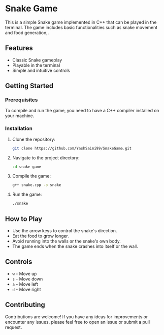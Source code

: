 # Snake Game

This is a simple Snake game implemented in C++ that can be played in the terminal. The game includes basic functionalities such as snake movement and food generation,.

## Features

- Classic Snake gameplay
- Playable in the terminal
- Simple and intuitive controls

## Getting Started

### Prerequisites

To compile and run the game, you need to have a C++ compiler installed on your machine.

### Installation

1. Clone the repository:
    ```sh
    git clone https://github.com/YashSaini99/SnakeGame.git
    ```

2. Navigate to the project directory:
    ```sh
    cd snake-game
    ```

3. Compile the game:
    ```sh
    g++ snake.cpp -o snake
    ```

4. Run the game:
    ```sh
    ./snake
    ```

## How to Play

- Use the arrow keys to control the snake's direction.
- Eat the food to grow longer.
- Avoid running into the walls or the snake's own body.
- The game ends when the snake crashes into itself or the wall.

## Controls

- `w` - Move up
- `s` - Move down
- `a` - Move left
- `d` - Move right

## Contributing

Contributions are welcome! If you have any ideas for improvements or encounter any issues, please feel free to open an issue or submit a pull request.
